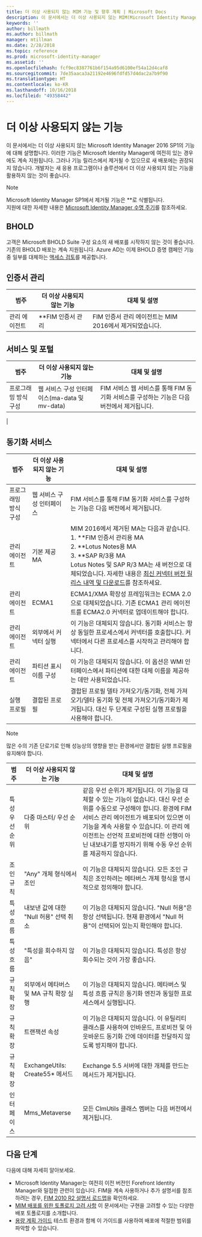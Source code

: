 ```yaml
---
title: 더 이상 사용되지 않는 MIM 기능 및 향후 계획 | Microsoft Docs
description: 이 문서에서는 더 이상 사용되지 않는 MIM(Microsoft Identity Manager) 2016 SP1의 기능에 대해 설명합니다.
keywords: ''
author: billmath
ms.author: billmath
manager: mtillman
ms.date: 2/28/2018
ms.topic: reference
ms.prod: microsoft-identity-manager
ms.assetid: ''
ms.openlocfilehash: fcf9ec8387761b6f154a95d6100ef54a12d4caf8
ms.sourcegitcommit: 7de35aaca3a21192e4696fdfd57d4dac2a7b9f90
ms.translationtype: HT
ms.contentlocale: ko-KR
ms.lasthandoff: 10/16/2018
ms.locfileid: "49358442"
---
```

# <a name="deprecated-features"></a>더 이상 사용되지 않는 기능

이 문서에서는 더 이상 사용되지 않는 Microsoft Identity Manager 2016 SP1의 기능에 대해 설명합니다. 이러한 기능은 Microsoft Identity Manager에 여전히 있는 경우에도 계속 지원됩니다. 그러나 기능 릴리스에서 제거될 수 있으므로 새 배포에는 권장되지 않습니다.  개발자는 새 응용 프로그램이나 솔루션에서 더 이상 사용되지 않는 기능을 활용하지 않는 것이 좋습니다.

> [!NOTE]
> Microsoft Identity Manager SP1에서 제거될 기능은 **로 식별됩니다. <br>
> 지원에 대한 자세한 내용은 [Microsoft Identity Manager 수명 주기](https://support.microsoft.com/en-us/lifecycle/search?alpha=Microsoft%20Forefront%20Identity%20Manager%202010%20R2%20Service%20Pack%201,Microsoft%20Identity%20Manager%202016,Microsoft%20Forefront%20Identity%20Manager%202010)를 참조하세요.


## <a name="bhold"></a>BHOLD 

고객은 Microsoft BHOLD Suite 구성 요소의 새 배포를 시작하지 않는 것이 좋습니다. 기존의 BHOLD 배포는 계속 지원됩니다. Azure AD는 이제 BHOLD 증명 캠페인 기능 중 일부를 대체하는 [액세스 검토](https://docs.microsoft.com/en-us/azure/active-directory/active-directory-azure-ad-controls-access-reviews-overview)를 제공합니다.

## <a name="certificate-management"></a>인증서 관리 

| **범주**                | **더 이상 사용되지 않는 기능**              | **대체 및 설명**           |
|-----------------------------|-------------------------------------|----------------------------------------------|
| 관리 에이전트 | **FIM 인증서 관리 | FIM 인증서 관리 에이전트는 MIM 2016에서 제거되었습니다.                                                             |

## <a name="service-and-portal"></a>서비스 및 포털

| **범주**                | **더 이상 사용되지 않는 기능**              | **대체 및 설명**           |
|-----------------------------|-------------------------------------|----------------------------------------------|
| 프로그래밍 방식 구성 | 웹 서비스 구성 인터페이스(ma-data 및 mv-data) | FIM 서비스 웹 서비스를 통해 FIM 동기화 서비스를 구성하는 기능은 다음 버전에서 제거됩니다.
|

## <a name="synchronization-service"></a>동기화 서비스 

| **범주**                | **더 이상 사용되지 않는 기능**              | **대체 및 설명**           |
|-----------------------------|-------------------------------------|----------------------------------------------|
| 프로그래밍 방식 구성 | 웹 서비스 구성 인터페이스 | FIM 서비스를 통해 FIM 동기화 서비스를 구성하는 기능은 다음 버전에서 제거됩니다.                                                          |
| 관리 에이전트           | 기본 제공 MA                        | MIM 2016에서 제거된 MA는 다음과 같습니다. </br> 1. **FIM 인증서 관리용 MA </br>2. **Lotus Notes용 MA</br> 3. **SAP R/3용 MA </br> Lotus Notes 및 SAP R/3 MA는 새 버전으로 대체되었습니다. 자세한 내용은 [최신 커넥터 버전 릴리스 내역 및 다운로드](https://docs.microsoft.com/en-us/azure/active-directory/connect/active-directory-aadconnectsync-connector-version-history)를 참조하세요.                                                                                                                                                                                                                                              |
| 관리 에이전트           | ECMA1                               | ECMA1/XMA 확장성 프레임워크는 ECMA 2.0으로 대체되었습니다. 기존 ECMA1 관리 에이전트를 ECMA2.0 커넥터로 업데이트해야 합니다.                                                                                                                                          |
| 관리 에이전트           | 외부에서 커넥터 실행      | 이 기능은 대체되지 않습니다. 동기화 서비스는 항상 동일한 프로세스에서 커넥터를 호출합니다. 커넥터에서 다른 프로세스를 시작하고 관리해야 합니다. |
| 관리 에이전트           | 파티션 표시 이름 구성    | 이 기능은 대체되지 않습니다. 이 옵션은 WMI 인터페이스에서 파티션에 대한 대체 이름을 제공하는 데만 사용되었습니다.                                                                                                                                                                       |
| 실행 프로필                | 결합된 프로필                   | 결합된 프로필 델타 가져오기/동기화, 전체 가져오기/델타 동기화 및 전체 가져오기/동기화가 제거됩니다. 대신 두 단계로 구성된 실행 프로필을 사용해야 합니다. 

> [!NOTE]
> 많은 수의 기존 단로기로 인해 성능상의 영향을 받는 환경에서만 결합된 실행 프로필을 유지해야 합니다.


| **범주**                | **더 이상 사용되지 않는 기능**              | **대체 및 설명**           |
|--------|-------|---|    
| 특성 우선 순위 | 다중 마스터/ 우선 순위                       | 같음 우선 순위가 제거됩니다. 이 기능을 대체할 수 있는 기능이 없습니다. 대신 우선 순위를 수동으로 구성해야 합니다. 환경에 FIM 서비스 관리 에이전트가 배포되어 있으면 이 기능을 계속 사용할 수 있습니다. 이 관리 에이전트는 선언적 프로비전에 대한 선행이 아닌 내보내기를 방지하기 위해 수동 우선 순위를 제공하지 않습니다. |
| 조인 규칙           | "Any" 개체 형식에서 조인                             | 이 기능은 대체되지 않습니다. 모든 조인 규칙은 조인하려는 메타버스 개체 형식을 명시적으로 정의해야 합니다.       |
| 특성 흐름      | 내보낸 값에 대한 "Null 허용" 선택 취소            | 이 기능은 대체되지 않습니다. "Null 허용"은 항상 선택됩니다. 현재 환경에서 "Null 허용"이 선택되어 있는지 확인해야 합니다.  |
| 특성 흐름      | "특성을 회수하지 않음"                            | 이 기능은 대체되지 않습니다. 특성은 항상 회수되는 것이 가장 좋습니다.  |
| 규칙 확장      | 외부에서 메타버스 및 MA 규칙 확장 실행 | 이 기능은 대체되지 않습니다. 메타버스 및 특성 흐름 규칙은 동기화 엔진과 동일한 프로세스에서 실행됩니다.       |
| 규칙 확장      | 트랜잭션 속성                                | 이 기능은 대체되지 않습니다. 이 유틸리티 클래스를 사용하여 인바운드, 프로비전 및 아웃바운드 동기화 간에 데이터를 전달하지 않도록 방지해야 합니다.  |
| 규칙 확장      | ExchangeUtils: Create55\* 메서드                     | Exchange 5.5 서버에 대한 개체를 만드는 메서드가 제거됩니다.        |
| 인터페이스            | Mms_Metaverse                                        | 모든 ClmUtils 클래스 멤버는 다음 버전에서 제거됩니다.   |

## <a name="next-steps"></a>다음 단계
다음에 대해 자세히 알아보세요.

- Microsoft Identity Manager는 여전히 이전 버전인 Forefront Identity Manager와 밀접한 관련이 있습니다. FIM을 계속 사용하거나 추가 설명서를 참조하려는 경우, [FIM 2010 R2 설명서 로드맵](https://technet.microsoft.com/library/jj133885.aspx)을 확인하세요.
- [MIM 배포를 위한 토폴로지 고려 사항](topology-considerations.md) 이 문서에서는 구현을 고려할 수 있는 다양한 배포 토폴로지를 소개합니다.
- [용량 계획 가이드](capacity-planning-guide.md) 테스트 환경과 함께 이 가이드를 사용하여 배포에 적절한 범위를 파악할 수 있습니다.
